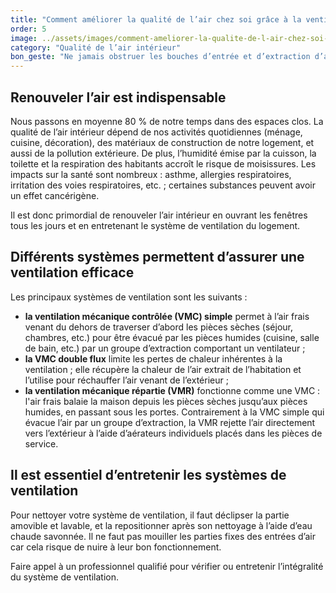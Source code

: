 ```yaml
---
title: "Comment améliorer la qualité de l’air chez soi grâce à la ventilation ?"
order: 5
image: ../assets/images/comment-ameliorer-la-qualite-de-l-air-chez-soi-grace-a-la-ventilation.jpg
category: "Qualité de l’air intérieur"
bon_geste: "Ne jamais obstruer les bouches d’entrée et d’extraction d’air, ni éteindre le système de ventilation de son logement."
---
```


## Renouveler l’air est indispensable

Nous passons en moyenne 80 % de notre temps dans des espaces clos. La qualité de l’air intérieur dépend de nos activités quotidiennes (ménage, cuisine, décoration), des matériaux de construction de notre logement, et aussi de la pollution extérieure. De plus, l’humidité émise par la cuisson, la toilette et la respiration des habitants accroît le risque de moisissures. Les impacts sur la santé sont nombreux : asthme, allergies respiratoires, irritation des voies respiratoires, etc. ; certaines substances peuvent avoir un effet cancérigène.

Il est donc primordial de renouveler l’air intérieur en ouvrant les fenêtres tous les jours et en entretenant le système de ventilation du logement.

## Différents systèmes permettent d’assurer une ventilation efficace

Les principaux systèmes de ventilation sont les suivants :
- **la ventilation mécanique contrôlée (VMC) simple** permet à l’air frais venant du dehors de traverser d’abord les pièces sèches (séjour, chambres, etc.) pour être évacué par les pièces humides (cuisine, salle de bain, etc.) par un groupe d’extraction comportant un ventilateur ;
- **la VMC double flux** limite les pertes de chaleur inhérentes à la ventilation ; elle récupère la chaleur de l’air extrait de l’habitation et l’utilise pour réchauffer l’air venant de l’extérieur ;
- **la ventilation mécanique répartie (VMR)** fonctionne comme une VMC : l'air frais balaie la maison depuis les pièces sèches jusqu’aux pièces humides, en passant sous les portes. Contrairement à la VMC simple qui évacue l’air par un groupe d’extraction, la VMR rejette l’air directement vers l’extérieur à l’aide d’aérateurs individuels placés dans les pièces de service.
­
## Il est essentiel d’entretenir les systèmes de ventilation

Pour nettoyer votre système de ventilation, il faut déclipser la partie amovible et lavable, et la repositionner après son nettoyage à l’aide d’eau chaude savonnée. Il ne faut pas mouiller les parties fixes des entrées d’air car cela risque de nuire à leur bon fonctionnement.
 
Faire appel à un professionnel qualifié pour vérifier ou entretenir l’intégralité du système de ventilation.

